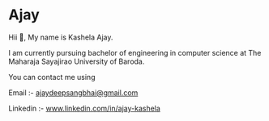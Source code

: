 # Ajay

Hii 👋, 
  My name is Kashela Ajay.
  
I am currently pursuing bachelor of engineering in computer science at The Maharaja Sayajirao University of Baroda.

You can contact me using

Email :- ajaydeepsangbhai@gmail.com

Linkedin  :- www.linkedin.com/in/ajay-kashela 


